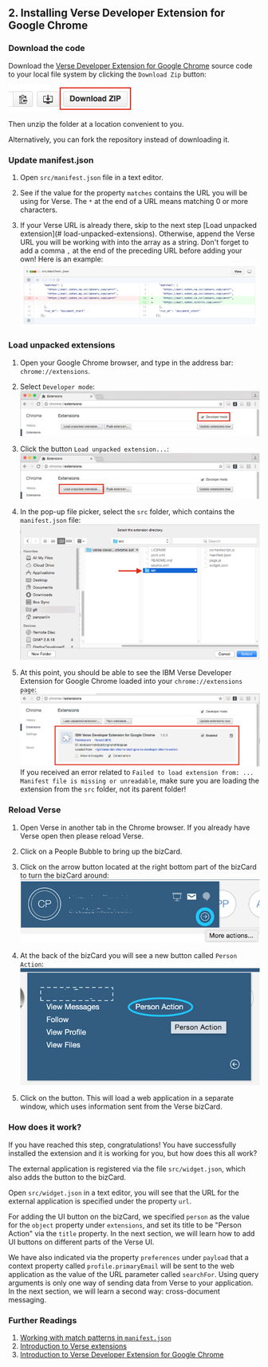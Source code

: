 ## 2. Installing Verse Developer Extension for Google Chrome


### Download the code
Download the [Verse Developer Extension for Google Chrome][1] source code to your local file system by clicking the `Download Zip` button:

![Download ZIP](img/1_install_downloadZip.png)

Then unzip the folder at a location convenient to you.

Alternatively, you can fork the repository instead of downloading it.


### Update manifest.json
1. Open `src/manifest.json` file in a text editor.

2. See if the value for the property `matches` contains the URL you will be using for Verse. The `*` at the end of a URL means matching 0 or more characters.

3. If your Verse URL is already there, skip to the next step [Load unpacked extension](# load-unpacked-extensions). Otherwise, append the Verse URL you will be working with into the array as a string. Don't forget to add a comma `,` at the end of the preceding URL before adding your own! Here is an example:
![update manifest.json](img/1_update_manifest.png)


### Load unpacked extensions
1. Open your Google Chrome browser, and type in the address bar: `chrome://extensions`.

2. Select `Developer mode`:
![Developer mode](img/1_developer_mode.png)

3. Click the button `Load unpacked extension...`:
![Load unpacked extension](img/1_load_unpacked_ext.png)

4. In the pop-up file picker, select the `src` folder, which contains the `manifest.json` file:
![Select src](img/1_select_src.png)

5. At this point, you should be able to see the IBM Verse Developer Extension for Google Chrome loaded into your `chrome://extensions page`:
![Extension loaded](img/1_extension_loaded.png)
If you received an error related to `Failed to load extension from: ... Manifest file is missing or unreadable`, make sure you are loading the extension from the `src` folder, not its parent folder!


### Reload Verse
1. Open Verse in another tab in the Chrome browser. If you already have Verse open then please reload Verse.

2. Click on a People Bubble to bring up the bizCard.

3. Click on the arrow button located at the right bottom part of the bizCard to turn the bizCard around:
![bizCard more actions](img/1_bizcard_more_action.png)

4. At the back of the bizCard you will see a new button called `Person Action`:
![bizCard action](img/1_bizcard_action.png)

5. Click on the button. This will load a web application in a separate window, which uses information sent from the Verse bizCard.


### How does it work?
If you have reached this step, congratulations! You have successfully installed the extension and it is working for you, but how does this all work?

The external application is registered via the file `src/widget.json`, which also adds the button to the bizCard.

Open `src/widget.json` in a text editor, you will see that the URL for the external application is specified under the property `url`.

For adding the UI button on the bizCard, we specified `person` as the value for the `object` property under `extensions`, and set its title to be "Person Action" via the `title` property. In the next section, we will learn how to add UI buttons on different parts of the Verse UI.

We have also indicated via the property `preferences` under `payload` that a context property called `profile.primaryEmail` will be sent to the web application as the value of the URL parameter called `searchFor`. Using query arguments is only one way of sending data from Verse to your application. In the next section, we will learn a second way: cross-document messaging.


### Further Readings
1. [Working with match patterns in `manifest.json`][2]
2. [Introduction to  Verse extensions][3]
3. [Introduction to Verse Developer Extension for Google Chrome][4]

[1]: {{site.verse-developer-chrome-ext}}
[2]: https://developer.chrome.com/extensions/match_patterns
[3]: {{site.baseurl}}/tutorials/ext-intro.html
[4]: {{site.baseurl}}/tutorials/ext-widget-reg.html
